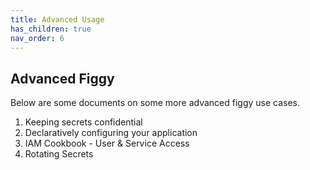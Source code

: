 ```yaml
---
title: Advanced Usage
has_children: true  
nav_order: 6
---
```


## Advanced Figgy

Below are some documents on some more advanced figgy use cases.

1. Keeping secrets confidential
1. Declaratively configuring your application
1. IAM Cookbook - User & Service Access
1. Rotating Secrets